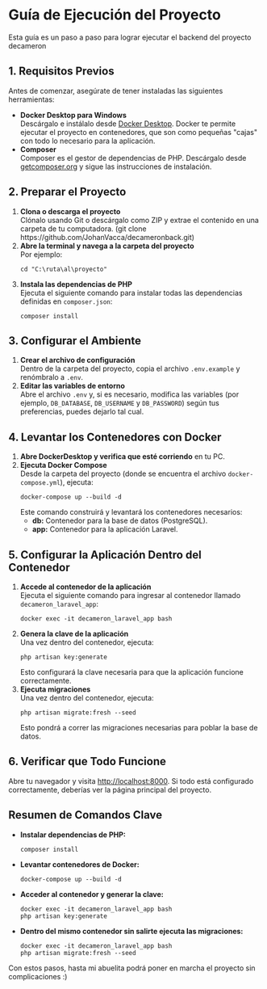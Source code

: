 <!DOCTYPE html>
<html lang="es">
<body>
  <h1>Guía de Ejecución del Proyecto</h1>
  <p>
    Esta guía es un paso a paso para lograr ejecutar el backend del proyecto decameron
  </p>

  <h2>1. Requisitos Previos</h2>
  <p>
    Antes de comenzar, asegúrate de tener instaladas las siguientes herramientas:
  </p>
  <ul>
    <li>
      <strong>Docker Desktop para Windows</strong><br>
      Descárgalo e instálalo desde 
      <a href="https://www.docker.com/products/docker-desktop" target="_blank">Docker Desktop</a>.
      Docker te permite ejecutar el proyecto en contenedores, que son como pequeñas "cajas" con todo lo necesario para la aplicación.
    </li>
    <li>
      <strong>Composer</strong><br>
      Composer es el gestor de dependencias de PHP. Descárgalo desde 
      <a href="https://getcomposer.org/" target="_blank">getcomposer.org</a> y sigue las instrucciones de instalación.
    </li>
  </ul>

  <h2>2. Preparar el Proyecto</h2>
  <ol>
    <li>
      <strong>Clona o descarga el proyecto</strong><br>
      Clónalo usando Git o descárgalo como ZIP y extrae el contenido en una carpeta de tu computadora. (git clone https://github.com/JohanVacca/decameronback.git)
    </li>
    <li>
      <strong>Abre la terminal y navega a la carpeta del proyecto</strong><br>
      Por ejemplo:
      <pre><code>cd "C:\ruta\al\proyecto"</code></pre>
    </li>
    <li>
      <strong>Instala las dependencias de PHP</strong><br>
      Ejecuta el siguiente comando para instalar todas las dependencias definidas en <code>composer.json</code>:
      <pre><code>composer install</code></pre>
    </li>
  </ol>

  <h2>3. Configurar el Ambiente</h2>
  <ol>
    <li>
      <strong>Crear el archivo de configuración</strong><br>
      Dentro de la carpeta del proyecto, copia el archivo <code>.env.example</code> y renómbralo a <code>.env</code>.
    </li>
    <li>
      <strong>Editar las variables de entorno</strong><br>
      Abre el archivo <code>.env</code> y, si es necesario, modifica las variables (por ejemplo, <code>DB_DATABASE</code>, <code>DB_USERNAME</code> y <code>DB_PASSWORD</code>) según tus preferencias, puedes dejarlo tal cual.
    </li>
  </ol>

  <h2>4. Levantar los Contenedores con Docker</h2>
  <ol>
    <li>
      <strong>Abre DockerDesktop y verifica que esté corriendo</strong> en tu PC.
    </li>
    <li>
      <strong>Ejecuta Docker Compose</strong><br>
      Desde la carpeta del proyecto (donde se encuentra el archivo <code>docker-compose.yml</code>), ejecuta:
      <pre><code>docker-compose up --build -d</code></pre>
      Este comando construirá y levantará los contenedores necesarios:
      <ul>
        <li><strong>db:</strong> Contenedor para la base de datos (PostgreSQL).</li>
        <li><strong>app:</strong> Contenedor para la aplicación Laravel.</li>
      </ul>
    </li>
  </ol>

  <h2>5. Configurar la Aplicación Dentro del Contenedor</h2>
  <ol>
    <li>
      <strong>Accede al contenedor de la aplicación</strong><br>
      Ejecuta el siguiente comando para ingresar al contenedor llamado <code>decameron_laravel_app</code>:
      <pre><code>docker exec -it decameron_laravel_app bash</code></pre>
    </li>
    <li>
      <strong>Genera la clave de la aplicación</strong><br>
      Una vez dentro del contenedor, ejecuta:
      <pre><code>php artisan key:generate</code></pre>
      Esto configurará la clave necesaria para que la aplicación funcione correctamente.
    </li>
    <li>
      <strong>Ejecuta migraciones</strong><br>
      Una vez dentro del contenedor, ejecuta:
      <pre><code>php artisan migrate:fresh --seed</code></pre>
      Esto pondrá a correr las migraciones necesarias para poblar la base de datos.
    </li>
  </ol>

  <h2>6. Verificar que Todo Funcione</h2>
  <p>
    Abre tu navegador y visita 
    <a href="http://localhost:8000" target="_blank">http://localhost:8000</a>. 
    Si todo está configurado correctamente, deberías ver la página principal del proyecto.
  </p>

  <h2>Resumen de Comandos Clave</h2>
  <ul>
    <li>
      <strong>Instalar dependencias de PHP:</strong>
      <pre><code>composer install</code></pre>
    </li>
    <li>
      <strong>Levantar contenedores de Docker:</strong>
      <pre><code>docker-compose up --build -d</code></pre>
    </li>
    <li>
      <strong>Acceder al contenedor y generar la clave:</strong>
      <pre><code>docker exec -it decameron_laravel_app bash
php artisan key:generate</code></pre>
    </li>
    <li>
      <strong>Dentro del mismo contenedor sin salirte ejecuta las migraciones:</strong>
      <pre><code>docker exec -it decameron_laravel_app bash
php artisan migrate:fresh --seed</code></pre>
    </li>
  </ul>

  <p>
    Con estos pasos, hasta mi abuelita podrá poner en marcha el proyecto sin complicaciones :)
  </p>
</body>
</html>

